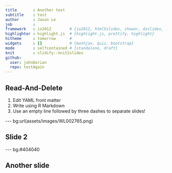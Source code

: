 ```yaml
---
title       : Another test
subtitle    : test
author      : Jason Le
job         : 
framework   : io2012        # {io2012, html5slides, shower, dzslides, ...}
highlighter : highlight.js  # {highlight.js, prettify, highlight}
hitheme     : tomorrow      # 
widgets     : []            # {mathjax, quiz, bootstrap}
mode        : selfcontained # {standalone, draft}
knit        : slidify::knit2slides
github:
  user: johnDorian
  repo: testAgain
---
```


## Read-And-Delete

1. Edit YAML front matter
2. Write using R Markdown
3. Use an empty line followed by three dashes to separate slides!

--- bg:url(assets/images/WL002765.png)  

## Slide 2

--- bg:#404040
## Another slide



